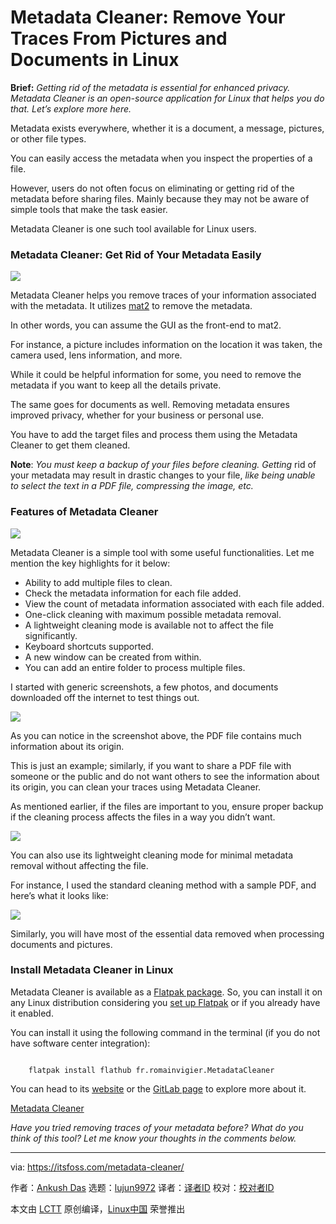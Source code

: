 [#]: subject: "Metadata Cleaner: Remove Your Traces From Pictures and Documents in Linux"
[#]: via: "https://itsfoss.com/metadata-cleaner/"
[#]: author: "Ankush Das https://itsfoss.com/author/ankush/"
[#]: collector: "lujun9972"
[#]: translator: " "
[#]: reviewer: " "
[#]: publisher: " "
[#]: url: " "

Metadata Cleaner: Remove Your Traces From Pictures and Documents in Linux
======

**Brief:** _Getting rid of the metadata is essential for enhanced privacy. Metadata Cleaner is an open-source application for Linux that helps you do that. Let’s explore more here._

Metadata exists everywhere, whether it is a document, a message, pictures, or other file types.

You can easily access the metadata when you inspect the properties of a file.

However, users do not often focus on eliminating or getting rid of the metadata before sharing files. Mainly because they may not be aware of simple tools that make the task easier.

Metadata Cleaner is one such tool available for Linux users.

### Metadata Cleaner: Get Rid of Your Metadata Easily

![][1]

Metadata Cleaner helps you remove traces of your information associated with the metadata. It utilizes [mat2][2] to remove the metadata.

In other words, you can assume the GUI as the front-end to mat2.

For instance, a picture includes information on the location it was taken, the camera used, lens information, and more.

While it could be helpful information for some, you need to remove the metadata if you want to keep all the details private.

The same goes for documents as well. Removing metadata ensures improved privacy, whether for your business or personal use.

You have to add the target files and process them using the Metadata Cleaner to get them cleaned.

**Note**: _You must keep a backup of your files before cleaning. Getting_ rid of your metadata may result in drastic changes to your file, _like being unable to select the text in a PDF file, compressing the image, etc._

### Features of Metadata Cleaner

![][3]

Metadata Cleaner is a simple tool with some useful functionalities. Let me mention the key highlights for it below:

  * Ability to add multiple files to clean.
  * Check the metadata information for each file added.
  * View the count of metadata information associated with each file added.
  * One-click cleaning with maximum possible metadata removal.
  * A lightweight cleaning mode is available not to affect the file significantly.
  * Keyboard shortcuts supported.
  * A new window can be created from within.
  * You can add an entire folder to process multiple files.



I started with generic screenshots, a few photos, and documents downloaded off the internet to test things out.

![][4]

As you can notice in the screenshot above, the PDF file contains much information about its origin.

This is just an example; similarly, if you want to share a PDF file with someone or the public and do not want others to see the information about its origin, you can clean your traces using Metadata Cleaner.

As mentioned earlier, if the files are important to you, ensure proper backup if the cleaning process affects the files in a way you didn’t want.

![][5]

You can also use its lightweight cleaning mode for minimal metadata removal without affecting the file.

For instance, I used the standard cleaning method with a sample PDF, and here’s what it looks like:

![][6]

Similarly, you will have most of the essential data removed when processing documents and pictures.

### Install Metadata Cleaner in Linux

Metadata Cleaner is available as a [Flatpak package][7]. So, you can install it on any Linux distribution considering you [set up Flatpak][8] or if you already have it enabled.

You can install it using the following command in the terminal (if you do not have software center integration):

```

    flatpak install flathub fr.romainvigier.MetadataCleaner

```

You can head to its [website][9] or the [GitLab page][10] to explore more about it.

[Metadata Cleaner][9]

_Have you tried removing traces of your metadata before? What do you think of this tool? Let me know your thoughts in the comments below._

--------------------------------------------------------------------------------

via: https://itsfoss.com/metadata-cleaner/

作者：[Ankush Das][a]
选题：[lujun9972][b]
译者：[译者ID](https://github.com/译者ID)
校对：[校对者ID](https://github.com/校对者ID)

本文由 [LCTT](https://github.com/LCTT/TranslateProject) 原创编译，[Linux中国](https://linux.cn/) 荣誉推出

[a]: https://itsfoss.com/author/ankush/
[b]: https://github.com/lujun9972
[1]: https://i0.wp.com/itsfoss.com/wp-content/uploads/2022/03/metadatacleaner.jpg?resize=800%2C561&ssl=1
[2]: https://0xacab.org/jvoisin/mat2
[3]: https://i0.wp.com/itsfoss.com/wp-content/uploads/2022/03/metadatacleaner-3.png?resize=800%2C592&ssl=1
[4]: https://i0.wp.com/itsfoss.com/wp-content/uploads/2022/03/metadatacleaner-1.png?resize=800%2C592&ssl=1
[5]: https://i0.wp.com/itsfoss.com/wp-content/uploads/2022/03/metadatacleaner-lightweight-mode.png?resize=800%2C199&ssl=1
[6]: https://i0.wp.com/itsfoss.com/wp-content/uploads/2022/03/metadatacleaner-example.png?resize=800%2C326&ssl=1
[7]: https://itsfoss.com/what-is-flatpak/
[8]: https://itsfoss.com/flatpak-guide/
[9]: https://metadatacleaner.romainvigier.fr/
[10]: https://gitlab.com/rmnvgr/metadata-cleaner/
